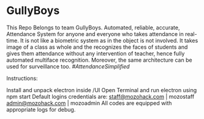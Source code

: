 # GullyBoys
This Repo Belongs to team GullyBoys.
Automated, reliable, accurate, Attendance System for anyone and everyone who takes attendance in real-time.
It is not like a biometric system as in the object is not involved.
It takes image of a class as whole and the recognizes the faces of students and gives them attendance without any intervention of teacher, hence fully automated multiface recognition.
Moreover, the same architecture can be used for surveillance too.
*#AttendanceSimplified*

Instructions:

Install and unpack electron inside /UI
Open Terminal and run electron using npm start
Default logins credentials are:
  staff@mozohack.com | mozostaff
  admin@mozohack.com | mozoadmin
All codes are equipped with appropriate logs for debug.
